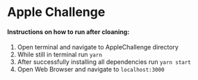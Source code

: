 # Apple Challenge
#### Instructions on how to run after cloaning:
1) Open terminal and navigate to AppleChallenge directory
2) While still in terminal run `yarn`
3) After successfully installing all dependencies run `yarn start`
4) Open Web Browser and navigate to `localhost:3000`
